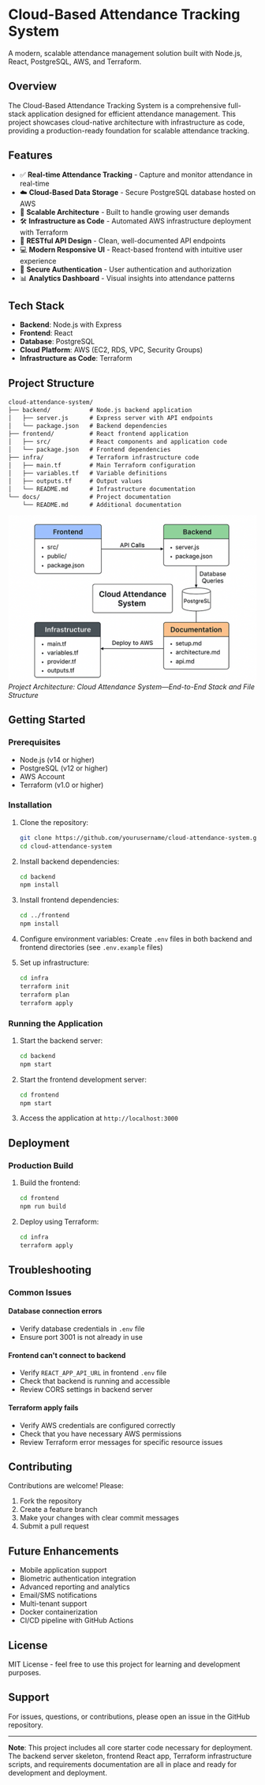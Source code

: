 # Cloud-Based Attendance Tracking System
A modern, scalable attendance management solution built with Node.js, React, PostgreSQL, AWS, and Terraform.

## Overview
The Cloud-Based Attendance Tracking System is a comprehensive full-stack application designed for efficient attendance management. This project showcases cloud-native architecture with infrastructure as code, providing a production-ready foundation for scalable attendance tracking.

## Features
- ✅ **Real-time Attendance Tracking** - Capture and monitor attendance in real-time
- ☁️ **Cloud-Based Data Storage** - Secure PostgreSQL database hosted on AWS
- 🚀 **Scalable Architecture** - Built to handle growing user demands
- 🛠️ **Infrastructure as Code** - Automated AWS infrastructure deployment with Terraform
- 🔌 **RESTful API Design** - Clean, well-documented API endpoints
- 💻 **Modern Responsive UI** - React-based frontend with intuitive user experience
- 🔐 **Secure Authentication** - User authentication and authorization
- 📊 **Analytics Dashboard** - Visual insights into attendance patterns

## Tech Stack
- **Backend**: Node.js with Express
- **Frontend**: React
- **Database**: PostgreSQL
- **Cloud Platform**: AWS (EC2, RDS, VPC, Security Groups)
- **Infrastructure as Code**: Terraform

## Project Structure
```
cloud-attendance-system/
├── backend/           # Node.js backend application
│   ├── server.js      # Express server with API endpoints
│   └── package.json   # Backend dependencies
├── frontend/          # React frontend application
│   ├── src/           # React components and application code
│   └── package.json   # Frontend dependencies
├── infra/             # Terraform infrastructure code
│   ├── main.tf        # Main Terraform configuration
│   ├── variables.tf   # Variable definitions
│   ├── outputs.tf     # Output values
│   └── README.md      # Infrastructure documentation
└── docs/              # Project documentation
    └── README.md      # Additional documentation
```

![Cloud Attendance System Architecture](architechture.png)
*Project Architecture: Cloud Attendance System—End-to-End Stack and File Structure*

## Getting Started

### Prerequisites
- Node.js (v14 or higher)
- PostgreSQL (v12 or higher)
- AWS Account
- Terraform (v1.0 or higher)

### Installation

1. Clone the repository:
   ```bash
   git clone https://github.com/yourusername/cloud-attendance-system.git
   cd cloud-attendance-system
   ```

2. Install backend dependencies:
   ```bash
   cd backend
   npm install
   ```

3. Install frontend dependencies:
   ```bash
   cd ../frontend
   npm install
   ```

4. Configure environment variables:
   Create `.env` files in both backend and frontend directories (see `.env.example` files)

5. Set up infrastructure:
   ```bash
   cd infra
   terraform init
   terraform plan
   terraform apply
   ```

### Running the Application

1. Start the backend server:
   ```bash
   cd backend
   npm start
   ```

2. Start the frontend development server:
   ```bash
   cd frontend
   npm start
   ```

3. Access the application at `http://localhost:3000`

## Deployment

### Production Build

1. Build the frontend:
   ```bash
   cd frontend
   npm run build
   ```

2. Deploy using Terraform:
   ```bash
   cd infra
   terraform apply
   ```

## Troubleshooting

### Common Issues

#### Database connection errors
- Verify database credentials in `.env` file
- Ensure port 3001 is not already in use

#### Frontend can't connect to backend
- Verify `REACT_APP_API_URL` in frontend `.env` file
- Check that backend is running and accessible
- Review CORS settings in backend server

#### Terraform apply fails
- Verify AWS credentials are configured correctly
- Check that you have necessary AWS permissions
- Review Terraform error messages for specific resource issues

## Contributing
Contributions are welcome! Please:
1. Fork the repository
2. Create a feature branch
3. Make your changes with clear commit messages
4. Submit a pull request

## Future Enhancements
- Mobile application support
- Biometric authentication integration
- Advanced reporting and analytics
- Email/SMS notifications
- Multi-tenant support
- Docker containerization
- CI/CD pipeline with GitHub Actions

## License
MIT License - feel free to use this project for learning and development purposes.

## Support
For issues, questions, or contributions, please open an issue in the GitHub repository.

---
**Note**: This project includes all core starter code necessary for deployment. The backend server skeleton, frontend React app, Terraform infrastructure scripts, and requirements documentation are all in place and ready for development and deployment.

